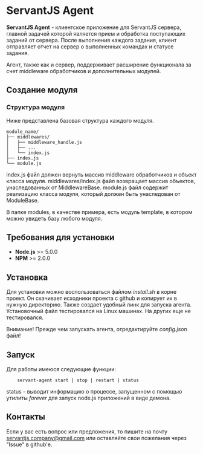 # ServantJS Agent
**ServantJS Agent** - клиентское приложение для ServantJS сервера, главной задачей которой является прием и обработка поступающих заданий от сервера. После выполнения каждого задания, клиент отправляет отчет на сервер о выполненных командах и статусе задания.

Агент, также как и сервер, поддерживает расширение функционала за счет middleware обработчиков и дополнительных модулей.

## Создание модуля

### Структура модуля

Ниже представлена базовая структура каждого модуля. 
 
```
module_name/
├── middlewares/
│   ├── middleware_handle.js
│   ├── ...
│   └── index.js
├── index.js
└── module.js

```

index.js файл должен вернуть массив middleware обработчиков и объект класса модуля.
middlewares/index.js файл возвращает массив объектов, унаследованных от MiddlewareBase.
module.js файл содержит реализацию класса модуля, который должен быть унаследован от ModuleBase.

В папке modules, в качестве примера, есть модуль template, в котором можно увидеть базу любого модуля.

## Требования для установки

* **Node.js** >= 5.0.0
* **NPM** >= 2.0.0

## Установка

Для установки можно воспользоваться файлом *install.sh* в корне проект. Он скачивает исходники проекта с github и копирует их в нужную директорию. Также создает удобный линк для запуска агента.
Установочный файл тестировался на Linux машинах. На других еще не тестировался. 

Внимание! Прежде чем запускать агента, отредактируйте *config.json* файл!
 
## Запуск
 
Для работы имеюся следующие функции:
```
    servant-agent start | stop | restart | status 
```
 
status - выводит информацию о процессе, запущенном с помощью утилиты *forever* для запуск node.js приложений в виде демона. 
 
## Контакты
 
Если у вас есть вопрос или предложения, то пишите на почту servantjs.company@gmail.com или оставляйте свои пожелания через "Issue" в github'е.

